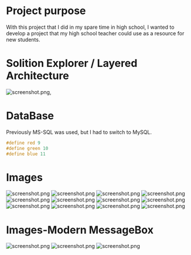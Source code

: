 # Project purpose
With this project that I did in my spare time in high school, I wanted to develop a project that my high school teacher could use as a resource for new students.

# Solition Explorer / Layered Architecture
![screenshot.png](OFB_IMG/1.PNG),

# DataBase
Previously MS-SQL was used, but I had to switch to MySQL.


```ino
#define red 9
#define green 10
#define blue 11
```

# Images
![screenshot.png](OFB_IMG/2.PNG)
![screenshot.png](OFB_IMG/3.PNG)
![screenshot.png](OFB_IMG/4.PNG)
![screenshot.png](OFB_IMG/5.PNG)
![screenshot.png](OFB_IMG/6.PNG)
![screenshot.png](OFB_IMG/7.PNG)
![screenshot.png](OFB_IMG/8.PNG)
![screenshot.png](OFB_IMG/9.PNG)
![screenshot.png](OFB_IMG/10.PNG)
![screenshot.png](OFB_IMG/11.PNG)
![screenshot.png](OFB_IMG/12.PNG)
![screenshot.png](OFB_IMG/Capture.PNG)

# Images-Modern MessageBox
![screenshot.png](OFB_IMG/messagebox.PNG)
![screenshot.png](OFB_IMG/msgbox2.PNG)
![screenshot.png](OFB_IMG/msgbox3.png)
